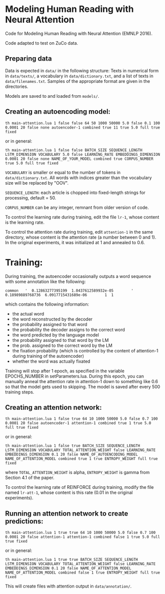 # Modeling Human Reading with Neural Attention

Code for Modeling Human Reading with Neural Attention (EMNLP 2016).

Code adapted to test on ZuCo data.


## Preparing data

Data is expected in `data/` in the following structure: Texts in numerical form in `data/texts/`, a vocabulary in `data/dictionary.txt`, and a list of texts in `data/filenames.txt`. Samples of the appropriate format are given in the directories.


Models are saved to and loaded from `models/`.

## Creating an autoencoding model:

`th main-attention.lua 1 false false 64 50 1000 50000 5.0 false 0.1 100 0.0001 20 false none autoencoder-1 combined true 11 true 5.0 full true fixed`

or in general:

`th main-attention.lua 1 false false BATCH_SIZE SEQUENCE_LENGTH LSTM_DIMENSION VOCABULARY 5.0 false LEARNING_RATE EMBEDDINGS_DIMENSION 0.0001 20 false none NAME_OF_YOUR_MODEL combined true CORPUS_NUMBER true 5.0 full true fixed`

`VOCABULARY` is smaller or equal to the number of tokens in `data/dictionary.txt`. All words with indices greater than the vocabulary size will be replaced by "OOV".

`SEQUENCE_LENGTH`: each article is chopped into fixed-length strings for processing, default = 50.

`CORPUS_NUMBER` can be any integer, remnant from older version of code.

To control the learning rate during training, edit the file `lr-1`, whose content is the learning rate.

To control the attention rate during training, edit `attention-1` in the same directory, whose content is the attention rate (a number between 0 and 1). In the original experiments, it was initialized at 1 and annealed to 0.6.

# Training:
During training, the autoencoder occasionally outputs a word sequence with some annotation like the following:

`common   '  0.12863277395199  1.0437612589932e-05        '  0.18989889768736  6.0917715431689e-06        1  1`

which contains the following information:

- the actual word
- the word reconstructed by the decoder
- the probability assigned to that word
- the probability the decoder assigns to the correct word
- the word predicted by the language model
- the probability assigned to that word by the LM
- the prob. assigned to the correct word by the LM
- the fixation probability (which is controlled by the content of attention-1 during training of the autoencoder)
- whether the word was actually fixated

Training will stop after 1 epoch, as specified in the variable EPOCHS_NUMBER in setParameters.lua. During this epoch, you can manually anneal the attention rate in attention-1 down to something like 0.6 so that the model gets used to skipping. The model is saved after every 500 training steps.

## Creating an attention network:

`th main-attention.lua 1 false true 64 10 1000 50000 5.0 false 0.7 100 0.0001 20 false autoencoder-1 attention-1 combined true 1 true 5.0 full true fixed`

or in general:

`th main-attention.lua 1 false true BATCH_SIZE SEQUENCE_LENGTH LSTM_DIMENSION VOCABULARY TOTAL_ATTENTION_WEIGHT false LEARNING_RATE EMBEDDINGS_DIMENSION 0.1 20 false NAME_OF_AUTOENCODING_MODEL NAME_OF_ATTENTION_MODEL combined true 1 true ENTROPY_WEIGHT full true fixed`

where `TOTAL_ATTENTION_WEIGHT` is alpha, `ENTROPY_WEIGHT` is gamma from Section 4.1 of the paper.

To control the learning rate of REINFORCE during training, modify the file named `lr-att-1`, whose content is this rate (0.01 in the original experiments).

## Running an attention network to create predictions:

`th main-attention.lua 1 true true 64 10 1000 50000 5.0 false 0.7 100 0.0001 20 false attention-1 attention-1 combined false 1 true 5.0 full true fixed`

or in general:

`th main-attention.lua 1 true true BATCH_SIZE SEQUENCE_LENGTH LSTM_DIMENSION VOCABULARY TOTAL_ATTENTION_WEIGHT false LEARNING_RATE EMBEDDINGS_DIMENSION 0.1 20 false NAME_OF_ATTENTION_MODEL NAME_OF_ATTENTION_MODEL combined false 1 true ENTROPY_WEIGHT full true fixed`

This will create files with attention output in `data/annotation/`.


